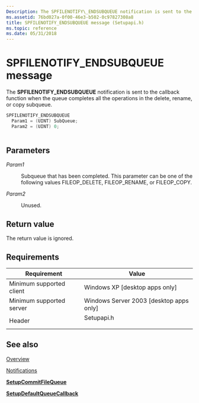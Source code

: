 ```yaml
---
Description: The SPFILENOTIFY\_ENDSUBQUEUE notification is sent to the callback function when the queue completes all the operations in the delete, rename, or copy subqueue.
ms.assetid: 76bd027a-0f00-46e3-b502-0c97827308a8
title: SPFILENOTIFY_ENDSUBQUEUE message (Setupapi.h)
ms.topic: reference
ms.date: 05/31/2018
---
```


# SPFILENOTIFY\_ENDSUBQUEUE message

The **SPFILENOTIFY\_ENDSUBQUEUE** notification is sent to the callback function when the queue completes all the operations in the delete, rename, or copy subqueue.


```C++
SPFILENOTIFY_ENDSUBQUEUE
  Param1 = (UINT) SubQueue;
  Param2 = (UINT) 0;
            
```



## Parameters

<dl> <dt>

*Param1* 
</dt> <dd>

Subqueue that has been completed. This parameter can be one of the following values FILEOP\_DELETE, FILEOP\_RENAME, or FILEOP\_COPY.

</dd> <dt>

*Param2* 
</dt> <dd>

Unused.

</dd> </dl>

## Return value

The return value is ignored.

## Requirements



| Requirement | Value |
|-------------------------------------|---------------------------------------------------------------------------------------|
| Minimum supported client<br/> | Windows XP \[desktop apps only\]<br/>                                           |
| Minimum supported server<br/> | Windows Server 2003 \[desktop apps only\]<br/>                                  |
| Header<br/>                   | <dl> <dt>Setupapi.h</dt> </dl> |



## See also

<dl> <dt>

[Overview](overview.md)
</dt> <dt>

[Notifications](notifications.md)
</dt> <dt>

[**SetupCommitFileQueue**](/windows/desktop/api/Setupapi/nf-setupapi-setupcommitfilequeuea)
</dt> <dt>

[**SetupDefaultQueueCallback**](/windows/desktop/api/Setupapi/nf-setupapi-setupdefaultqueuecallbacka)
</dt> </dl>

 

 




